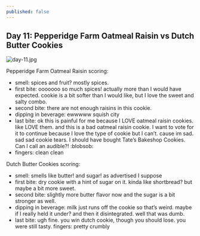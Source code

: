 ```yaml
---
published: false
---
```

## Day 11: Pepperidge Farm Oatmeal Raisin vs Dutch Butter Cookies

![day-11.jpg]({{site.baseurl}}/media/day-11.jpg)


Pepperidge Farm Oatmeal Raisin scoring:
- smell: spices and fruit? mostly spices.
- first bite:  ooooooo so much spices! actually more than I would have expected. cookie is a bit softer than I would like, but I love the sweet and salty combo.
- second bite: there are not enough raisins in this cookie.
- dipping in beverage: ewwwww squish city
- last bite: ok this is painful for me because I LOVE oatmeal raisin cookies. like LOVE them. and this is a bad oatmeal raisin cookie. I want to vote for it to continue because I love the type of cookie but I can’t. cause im sad. sad sad cookie tears. I should have bought Tate’s Bakeshop Cookies. Can I call an audible?! :blobsob:
- fingers: clean clean

Dutch Butter Cookies scoring:
- smell: smells like butter! and sugar! as advertised I suppose
- first bite: dry cookie with a hint of sugar on it. kinda like shortbread? but maybe a bit more sweet.
- second bite: slightly more butter flavor now and the sugar is a bit stronger as well.
- dipping in beverage: milk just runs off the cookie so that’s weird. maybe if I really held it under? and then it disintegrated. well that was dumb.
- last bite: ugh fine. you win dutch cookie, though you should lose. you were still tasty.
fingers: pretty crumbly
